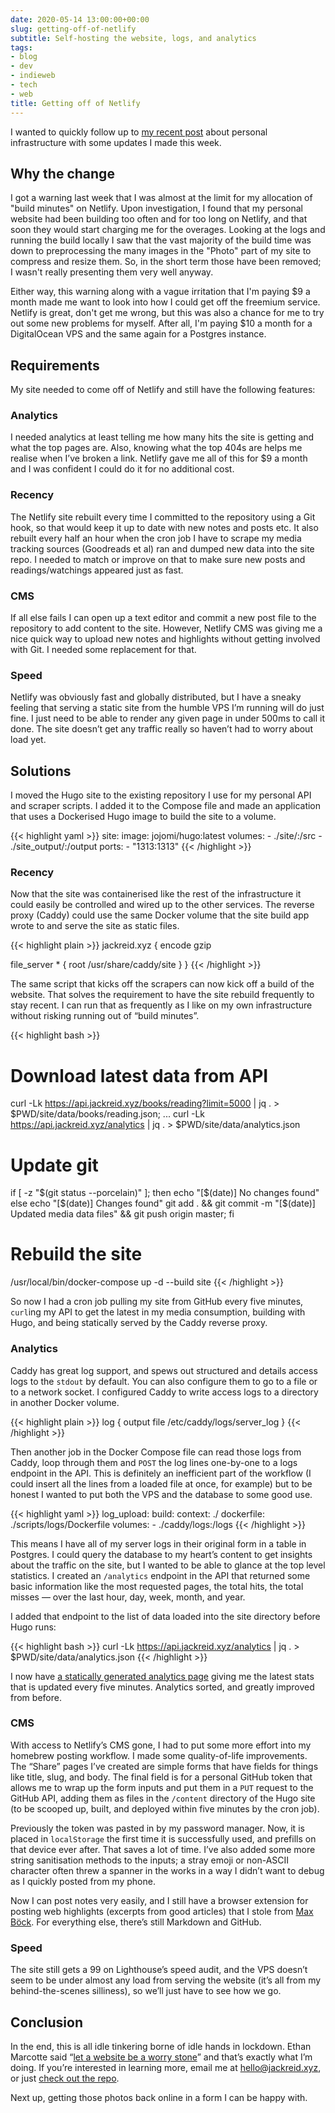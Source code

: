 ```yaml
---
date: 2020-05-14 13:00:00+00:00
slug: getting-off-of-netlify
subtitle: Self-hosting the website, logs, and analytics
tags:
- blog
- dev
- indieweb
- tech
- web
title: Getting off of Netlify
---
```


I wanted to quickly follow up to [my recent post](/post/how-this-site-works/) about personal infrastructure with some updates I made this week.

## Why the change
I got a warning last week that I was almost at the limit for my allocation of "build minutes" on Netlify. Upon investigation, I found that my personal website had been building too often and for too long on Netlify, and that soon they would start charging me for the overages. Looking at the logs and running the build locally I saw that the vast majority of the build time was down to preprocessing the many images in the "Photo" part of my site to compress and resize them. So, in the short term those have been removed; I wasn't really presenting them very well anyway.

Either way, this warning along with a vague irritation that I'm paying $9 a month made me want to look into how I could get off the freemium service. Netlify is great, don't get me wrong, but this was also a chance for me to try out some new problems for myself. After all, I'm paying $10 a month for a DigitalOcean VPS and the same again for a Postgres instance.

## Requirements
My site needed to come off of Netlify and still have the following features:

### Analytics
I needed analytics at least telling me how many hits the site is getting and what the top pages are. Also, knowing what the top 404s are helps me realise when I’ve broken a link. Netlify gave me all of this for $9 a month and I was confident I could do it for no additional cost.

### Recency
The Netlify site rebuilt every time I committed to the repository using a Git hook, so that would keep it up to date with new notes and posts etc. It also rebuilt every half an hour when the cron job I have to scrape my media tracking sources (Goodreads et al) ran and dumped new data into the site repo. I needed to match or improve on that to make sure new posts and readings/watchings appeared just as fast.

### CMS
If all else fails I can open up a text editor and commit a new post file to the repository to add content to the site. However, Netlify CMS was giving me a nice quick way to upload new notes and highlights without getting involved with Git. I needed some replacement for that.

### Speed
Netlify was obviously fast and globally distributed, but I have a sneaky feeling that serving a static site from the humble VPS I’m running will do just fine. I just need to be able to render any given page in under 500ms to call it done. The site doesn’t get any traffic really so haven’t had to worry about load yet.

## Solutions
I moved the Hugo site to the existing repository I use for my personal API and scraper scripts. I added it to the Compose file and made an application that uses a Dockerised Hugo image to build the site to a volume.

{{< highlight yaml >}}
site:
  image: jojomi/hugo:latest
  volumes:
    - ./site/:/src
    - ./site_output/:/output
  ports:
    - "1313:1313"
{{< /highlight >}}

### Recency
Now that the site was containerised like the rest of the infrastructure it could easily be controlled and wired up to the other services. The reverse proxy (Caddy) could use the same Docker volume that the site build app wrote to and serve the site as static files.

{{< highlight plain >}}
jackreid.xyz {
  encode gzip

  file_server * {
    root /usr/share/caddy/site
  }
}
{{< /highlight >}}

The same script that kicks off the scrapers can now kick off a build of the website. That solves the requirement to have the site rebuild frequently to stay recent. I can run that as frequently as I like on my own infrastructure without risking running out of “build minutes”.

{{< highlight bash >}}
# Download latest data from API
curl -Lk https://api.jackreid.xyz/books/reading?limit=5000 | jq . > $PWD/site/data/books/reading.json;
...
curl -Lk https://api.jackreid.xyz/analytics | jq . > $PWD/site/data/analytics.json

# Update git
if [ -z "$(git status --porcelain)" ]; then
  echo "[$(date)] No changes found"
else
  echo "[$(date)] Changes found"
  git add . && git commit -m "[$(date)] Updated media data files" && git push origin master;
fi

# Rebuild the site
/usr/local/bin/docker-compose up -d --build site
{{< /highlight >}}

So now I had a cron job pulling my site from GitHub every five minutes, `curl`ing my API to get the latest in my media consumption, building with Hugo, and being statically served by the Caddy reverse proxy.

### Analytics
Caddy has great log support, and spews out structured and details access logs to the `stdout` by default. You can also configure them to go to a file or to a network socket. I configured Caddy to write access logs to a directory in another Docker volume.

{{< highlight plain >}}
log {
  output file /etc/caddy/logs/server_log
}
{{< /highlight >}}

Then another job in the Docker Compose file can read those logs from Caddy, loop through them and `POST` the log lines one-by-one to a logs endpoint in the API. This is definitely an inefficient part of the workflow (I could insert all the lines from a loaded file at once, for example) but to be honest I wanted to put both the VPS and the database to some good use.

{{< highlight yaml >}}
log_upload:
  build:
    context: ./
    dockerfile: ./scripts/logs/Dockerfile
  volumes:
    - ./caddy/logs:/logs
{{< /highlight >}}

This means I have all of my server logs in their original form in a table in Postgres. I could query the database to my heart’s content to get insights about the traffic on the site, but I wanted to be able to glance at the top level statistics. I created an `/analytics` endpoint in the API that returned some basic information like the most requested pages, the total hits, the total misses — over the last hour, day, week, month, and year.

I added that endpoint to the list of data loaded into the site directory before Hugo runs:

{{< highlight bash >}}
curl -Lk https://api.jackreid.xyz/analytics | jq . > $PWD/site/data/analytics.json
{{< /highlight >}}

I now have [a statically generated analytics page](https://jackreid.xyz/analytics/day) giving me the latest stats that is updated every five minutes. Analytics sorted, and greatly improved from before.

### CMS
With access to Netlify’s CMS gone, I had to put some more effort into my homebrew posting workflow. I made some quality-of-life improvements. The “Share” pages I’ve created are simple forms that have fields for things like title, slug, and body. The final field is for a personal GitHub token that allows me to wrap up the form inputs and put them in a `PUT` request to the GitHub API, adding them as files in the `/content` directory of the Hugo site (to be scooped up, built, and deployed within five minutes by the cron job).

Previously the token was pasted in by my password manager. Now, it is placed in `localStorage` the first time it is successfully used, and prefills on that device ever after. That saves a lot of time. I’ve also added some more string sanitisation methods to the inputs; a stray emoji or non-ASCII character often threw a spanner in the works in a way I didn’t want to debug as I quickly posted from my phone.

Now I can post notes very easily, and I still have a browser extension for posting  web highlights (excerpts from good articles) that I stole from [Max Böck](https://mxb.dev/blog/indieweb-link-sharing/ "Max Böck"). For everything else, there’s still Markdown and GitHub.

### Speed
The site still gets a 99 on Lighthouse’s speed audit, and the VPS doesn’t seem to be under almost any load from serving the website (it’s all from my behind-the-scenes silliness), so we’ll just have to see how we go.

## Conclusion
In the end, this is all idle tinkering borne of idle hands in lockdown. Ethan Marcotte said “[let a website be a worry stone](https://ethanmarcotte.com/wrote/let-a-website-be-a-worry-stone/)” and that’s exactly what I’m doing. If you’re interested in learning more, email me at [hello@jackreid.xyz](mailto:hello@jackreid.xyz), or just [check out the repo](https://github.com/JackWReid/jackreidapi).

Next up, getting those photos back online in a form I can be happy with.